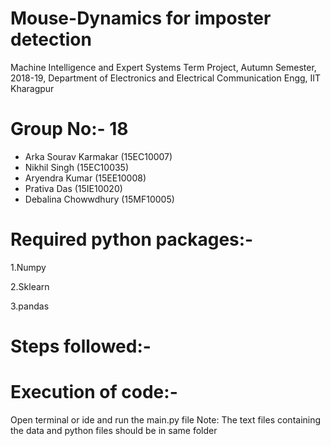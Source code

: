 # Mouse-Dynamics for imposter detection
  Machine Intelligence and Expert Systems Term Project, 
  Autumn Semester, 2018-19,
  Department of Electronics and Electrical Communication Engg,
  IIT Kharagpur

# Group No:- 18
- Arka Sourav Karmakar         (15EC10007)
- Nikhil Singh                 (15EC10035)
- Aryendra Kumar               (15EE10008)
- Prativa Das                  (15IE10020)
- Debalina Chowwdhury          (15MF10005)

# Required python packages:-
  1.Numpy 

  2.Sklearn 

  3.pandas

# Steps followed:-

# Execution of code:-
Open terminal or ide and run the main.py file
Note: The text files containing the data and python files should be in same folder
